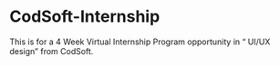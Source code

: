# CodSoft-Internship
This is for a 4 Week Virtual Internship Program opportunity in  “ UI/UX design” from CodSoft.
